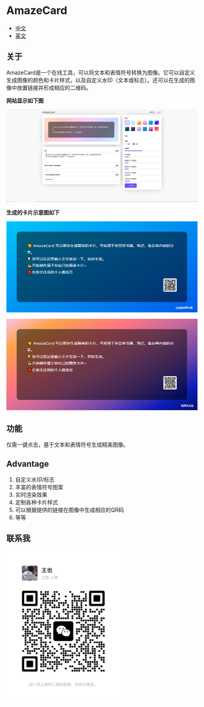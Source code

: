 # AmazeCard

- [中文](./README.md)
- [英文](./README.EN.md)

## 关于

AmazeCard是一个在线工具，可以将文本和表情符号转换为图像。它可以自定义生成图像的颜色和卡片样式，以及自定义水印（文本或标志）。还可以在生成的图像中放置链接并形成相应的二维码。


**网站显示如下图**

![index](./images/index.png)

**生成的卡片示意图如下**

![demo1](./images/demo1.png)

![demo2](./images/demo2.png)

## 功能

仅需一键点击，基于文本和表情符号生成精美图像。

## Advantage

1. 自定义水印/标志
2. 丰富的表情符号图案
3. 实时渲染效果
4. 定制各种卡片样式
5. 可以根据提供的链接在图像中生成相应的QR码
6. 等等


## 联系我

<img src="./images/wechat1.jpg" style="width:300px;height:400px">